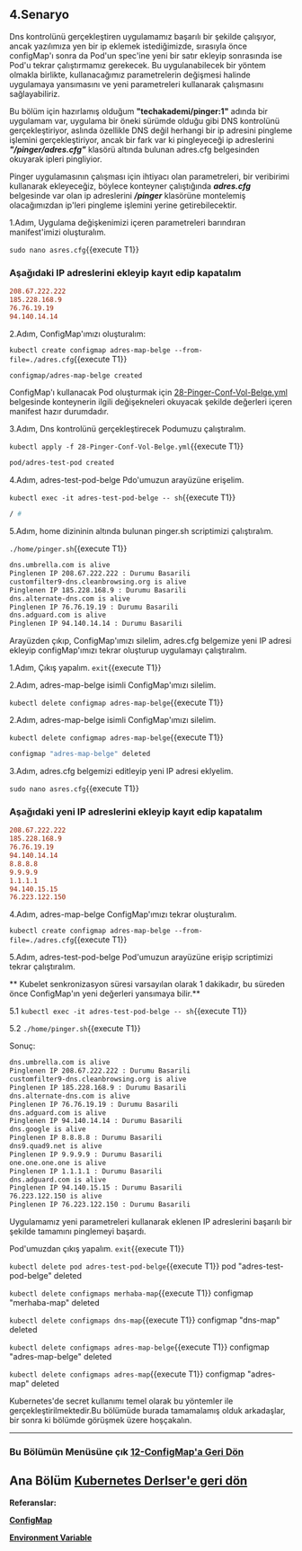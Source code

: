 ## 4.Senaryo

Dns kontrolünü gerçekleştiren uygulamamız başarılı bir şekilde çalışıyor, ancak yazılımıza yen bir ip eklemek istediğimizde, sırasıyla önce configMap'ı sonra da Pod'un spec'ine yeni bir satır ekleyip sonrasında ise Pod'u tekrar çalıştırmamız gerekecek. Bu uygulanabilecek bir yöntem olmakla birlikte, kullanacağımız parametrelerin değişmesi halinde uygulamaya yansımasını ve yeni parametreleri kullanarak çalışmasını sağlayabiliriz.

Bu bölüm için hazırlamış olduğum **"techakademi/pinger:1"** adında bir uygulamam var, uygulama bir öneki sürümde olduğu gibi DNS kontrolünü gerçekleştiriyor, aslında özellikle DNS değil herhangi bir ip adresini pingleme işlemini gerçekleştiriyor, ancak bir fark var ki pingleyeceği ip adreslerini ***"/pinger/adres.cfg"*** klasörü altında bulunan adres.cfg belgesinden okuyarak ipleri pingliyior.

Pinger uygulamasının çalışması için ihtiyacı olan parametreleri, bir veribirimi kullanarak ekleyeceğiz, böylece konteyner çalıştığında ***adres.cfg*** belgesinde var olan ip adreslerini ***/pinger*** klasörüne montelemiş olacağımızdan ip'leri pingleme işlemini yerine getirebilecektir.

1.Adım, Uygulama değişkenimizi içeren parametreleri barındıran manifest'imizi oluşturalım.

`sudo nano asres.cfg`{{execute T1}}

### Aşağıdaki IP adreslerini ekleyip kayıt edip kapatalım

```cfg
208.67.222.222
185.228.168.9
76.76.19.19
94.140.14.14
```

2.Adım, ConfigMap'ımızı oluşturalım:

`kubectl create configmap adres-map-belge --from-file=./adres.cfg`{{execute T1}}

```bash
configmap/adres-map-belge created
```

ConfigMap'ı kullanacak Pod oluşturmak için  [28-Pinger-Conf-Vol-Belge.yml](./assets/28-Pinger-Conf-Vol-Belge.yml) belgesinde konteynerin ilgili değişekneleri okuyacak şekilde değerleri içeren manifest hazır durumdadır.

3.Adım, Dns kontrolünü gerçekleştirecek Podumuzu çalıştıralım.

`kubectl apply -f 28-Pinger-Conf-Vol-Belge.yml`{{execute T1}}

```bash
pod/adres-test-pod created
```

4.Adım, adres-test-pod-belge Pdo'umuzun arayüzüne erişelim.

`kubectl exec -it adres-test-pod-belge -- sh`{{execute T1}}

```bash
/ #
```

5.Adım, home dizininin altında bulunan pinger.sh scriptimizi çalıştıralım.

`./home/pinger.sh`{{execute T1}}

```bash
dns.umbrella.com is alive
Pinglenen IP 208.67.222.222 : Durumu Basarili
customfilter9-dns.cleanbrowsing.org is alive
Pinglenen IP 185.228.168.9 : Durumu Basarili
dns.alternate-dns.com is alive
Pinglenen IP 76.76.19.19 : Durumu Basarili
dns.adguard.com is alive
Pinglenen IP 94.140.14.14 : Durumu Basarili
```

Arayüzden çıkıp, ConfigMap'ımızı silelim, adres.cfg belgemize yeni IP adresi ekleyip configMap'ımızı tekrar oluşturup uygulamayı çalıştıralım.

1.Adım, Çıkış yapalım.
`exit`{{execute T1}}

2.Adım, adres-map-belge isimli ConfigMap'ımızı silelim.

`kubectl delete configmap adres-map-belge`{{execute T1}}

2.Adım, adres-map-belge isimli ConfigMap'ımızı silelim.

`kubectl delete configmap adres-map-belge`{{execute T1}}

```bash
configmap "adres-map-belge" deleted
```

3.Adım, adres.cfg belgemizi editleyip yeni IP adresi eklyelim.

`sudo nano asres.cfg`{{execute T1}}

### Aşağıdaki yeni IP adreslerini ekleyip kayıt edip kapatalım

```cfg
208.67.222.222
185.228.168.9
76.76.19.19
94.140.14.14
8.8.8.8
9.9.9.9
1.1.1.1
94.140.15.15
76.223.122.150

```

4.Adım, adres-map-belge ConfigMap'ımızı tekrar oluşturalım.

`kubectl create configmap adres-map-belge --from-file=./adres.cfg`{{execute T1}}

5.Adım, adres-test-pod-belge Pod'umuzun arayüzüne erişip scriptimizi tekrar çalıştıralım.

** Kubelet senkronizasyon süresi varsayılan olarak 1 dakikadır, bu süreden önce ConfigMap'ın yeni değerleri yansımaya bilir.**

5.1
`kubectl exec -it adres-test-pod-belge -- sh`{{execute T1}}

5.2
`./home/pinger.sh`{{execute T1}}

Sonuç:

```bash
dns.umbrella.com is alive
Pinglenen IP 208.67.222.222 : Durumu Basarili
customfilter9-dns.cleanbrowsing.org is alive
Pinglenen IP 185.228.168.9 : Durumu Basarili
dns.alternate-dns.com is alive
Pinglenen IP 76.76.19.19 : Durumu Basarili
dns.adguard.com is alive
Pinglenen IP 94.140.14.14 : Durumu Basarili
dns.google is alive
Pinglenen IP 8.8.8.8 : Durumu Basarili
dns9.quad9.net is alive
Pinglenen IP 9.9.9.9 : Durumu Basarili
one.one.one.one is alive
Pinglenen IP 1.1.1.1 : Durumu Basarili
dns.adguard.com is alive
Pinglenen IP 94.140.15.15 : Durumu Basarili
76.223.122.150 is alive
Pinglenen IP 76.223.122.150 : Durumu Basarili
```

Uygulamamız yeni parametreleri kullanarak eklenen IP adreslerini başarılı bir şekilde tamamını pinglemeyi başardı.

Pod'umuzdan çıkış yapalım.
`exit`{{execute T1}}

`kubectl delete pod adres-test-pod-belge`{{execute T1}}
pod "adres-test-pod-belge" deleted

`kubectl delete configmaps merhaba-map`{{execute T1}}
configmap "merhaba-map" deleted

`kubectl delete configmaps dns-map`{{execute T1}}
configmap "dns-map" deleted

`kubectl delete configmaps adres-map-belge`{{execute T1}}
configmap "adres-map-belge" deleted

`kubectl delete configmaps adres-map`{{execute T1}}
configmap "adres-map" deleted

Kubernetes'de secret kullanımı temel olarak bu yöntemler ile gerçekleştirilmektedir.Bu bölümüde burada tamamalamış olduk arkadaşlar, bir sonra ki bölümde görüşmek üzere hoşçakalın.

___

### Bu Bölümün Menüsüne çık [12-ConfigMap'a Geri Dön](https://github.com/techakademi/KubernetesDersler/tree/master/12-ConfigMap)

## Ana Bölüm [Kubernetes Derlser'e geri dön](https://github.com/techakademi/KubernetesDersler)

**Referanslar:**

**[ConfigMap](https://kubernetes.io/docs/tasks/configure-pod-container/configure-pod-configmap/)**

**[Environment Variable](https://en.wikipedia.org/wiki/Environment_variable)**
